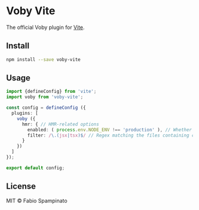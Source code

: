 # Voby Vite

The official Voby plugin for [Vite](https://vitejs.dev).

## Install

```sh
npm install --save voby-vite
```

## Usage

```ts
import {defineConfig} from 'vite';
import voby from 'voby-vite';

const config = defineConfig ({
  plugins: [
    voby ({
      hmr: { // HMR-related options
        enabled: ( process.env.NODE_ENV !== 'production' ), // Whether HMR is enabled or not
        filter: /\.(jsx|tsx)$/ // Regex matching the files containing components to enable HMR for
      }
    })
  ]
});

export default config;
```

## License

MIT © Fabio Spampinato
